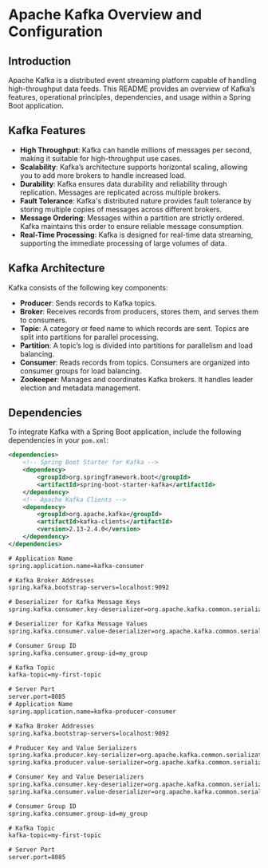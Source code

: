 # Apache Kafka Overview and Configuration

## Introduction

Apache Kafka is a distributed event streaming platform capable of handling high-throughput data feeds. This README provides an overview of Kafka’s features, operational principles, dependencies, and usage within a Spring Boot application.

## Kafka Features


- **High Throughput**: Kafka can handle millions of messages per second, making it suitable for high-throughput use cases.
- **Scalability**: Kafka’s architecture supports horizontal scaling, allowing you to add more brokers to handle increased load.
- **Durability**: Kafka ensures data durability and reliability through replication. Messages are replicated across multiple brokers.
- **Fault Tolerance**: Kafka's distributed nature provides fault tolerance by storing multiple copies of messages across different brokers.
- **Message Ordering**: Messages within a partition are strictly ordered. Kafka maintains this order to ensure reliable message consumption.
- **Real-Time Processing**: Kafka is designed for real-time data streaming, supporting the immediate processing of large volumes of data.


## Kafka Architecture


Kafka consists of the following key components:


- **Producer**: Sends records to Kafka topics.
- **Broker**: Receives records from producers, stores them, and serves them to consumers.
- **Topic**: A category or feed name to which records are sent. Topics are split into partitions for parallel processing.
- **Partition**: A topic’s log is divided into partitions for parallelism and load balancing.
- **Consumer**: Reads records from topics. Consumers are organized into consumer groups for load balancing.
- **Zookeeper**: Manages and coordinates Kafka brokers. It handles leader election and metadata management.


## Dependencies

To integrate Kafka with a Spring Boot application, include the following dependencies in your `pom.xml`:

```xml
<dependencies>
    <!-- Spring Boot Starter for Kafka -->
    <dependency>
        <groupId>org.springframework.boot</groupId>
        <artifactId>spring-boot-starter-kafka</artifactId>
    </dependency>
    <!-- Apache Kafka Clients -->
    <dependency>
        <groupId>org.apache.kafka</groupId>
        <artifactId>kafka-clients</artifactId>
        <version>2.13-2.4.0</version>
    </dependency>
</dependencies>

# Application Name
spring.application.name=kafka-consumer

# Kafka Broker Addresses
spring.kafka.bootstrap-servers=localhost:9092

# Deserializer for Kafka Message Keys
spring.kafka.consumer.key-deserializer=org.apache.kafka.common.serialization.StringDeserializer

# Deserializer for Kafka Message Values
spring.kafka.consumer.value-deserializer=org.apache.kafka.common.serialization.StringDeserializer

# Consumer Group ID
spring.kafka.consumer.group-id=my_group

# Kafka Topic
kafka-topic=my-first-topic

# Server Port
server.port=8085
# Application Name
spring.application.name=kafka-producer-consumer

# Kafka Broker Addresses
spring.kafka.bootstrap-servers=localhost:9092

# Producer Key and Value Serializers
spring.kafka.producer.key-serializer=org.apache.kafka.common.serialization.StringSerializer
spring.kafka.producer.value-serializer=org.apache.kafka.common.serialization.StringSerializer

# Consumer Key and Value Deserializers
spring.kafka.consumer.key-deserializer=org.apache.kafka.common.serialization.StringDeserializer
spring.kafka.consumer.value-deserializer=org.apache.kafka.common.serialization.StringDeserializer

# Consumer Group ID
spring.kafka.consumer.group-id=my_group

# Kafka Topic
kafka-topic=my-first-topic

# Server Port
server.port=8085
